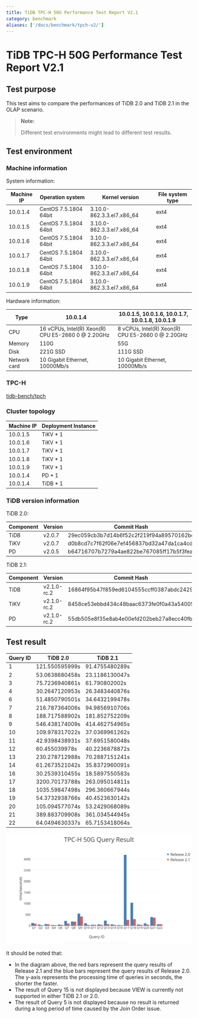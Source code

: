```yaml
---
title: TiDB TPC-H 50G Performance Test Report V2.1
category: benchmark
aliases: ['/docs/benchmark/tpch-v2/']
---
```


# TiDB TPC-H 50G Performance Test Report V2.1

## Test purpose

This test aims to compare the performances of TiDB 2.0 and TiDB 2.1 in the OLAP scenario.

> **Note:**
>
> Different test environments might lead to different test results.

## Test environment

### Machine information

System information:

| Machine IP      | Operation system              | Kernel version     | File system type |
|--------------|------------------------|------------------------------|--------------|
| 10.0.1.4     | CentOS 7.5.1804 64bit  | 3.10.0-862.3.3.el7.x86\_64   | ext4         |
| 10.0.1.5     | CentOS 7.5.1804 64bit  | 3.10.0-862.3.3.el7.x86\_64   | ext4         |
| 10.0.1.6     | CentOS 7.5.1804 64bit  | 3.10.0-862.3.3.el7.x86\_64   | ext4         |
| 10.0.1.7     | CentOS 7.5.1804 64bit  | 3.10.0-862.3.3.el7.x86\_64   | ext4         |
| 10.0.1.8     | CentOS 7.5.1804 64bit  | 3.10.0-862.3.3.el7.x86\_64   | ext4         |
| 10.0.1.9     | CentOS 7.5.1804 64bit  | 3.10.0-862.3.3.el7.x86\_64   | ext4         |

Hardware information:

| Type       |  10.0.1.4                                            | 10.0.1.5, 10.0.1.6, 10.0.1.7, 10.0.1.8, 10.0.1.9     |
|------------|------------------------------------------------------|------------------------------------------------------|
| CPU        | 16 vCPUs, Intel(R) Xeon(R) CPU E5-2660 0 @ 2.20GHz   | 8 vCPUs, Intel(R) Xeon(R) CPU E5-2660 0 @ 2.20GHz    |
| Memory       | 110G                                                 | 55G                                                  |
| Disk       | 221G SSD                                             | 111G SSD                                             |
| Network card       | 10 Gigabit Ethernet, 10000Mb/s                                  | 10 Gigabit Ethernet, 10000Mb/s                                  |

### TPC-H

[tidb-bench/tpch](https://github.com/pingcap/tidb-bench/tree/master/tpch)

### Cluster topology

| Machine IP   | Deployment Instance |
|----------|------------|
| 10.0.1.5 | TiKV \* 1  |
| 10.0.1.6 | TiKV \* 1  |
| 10.0.1.7 | TiKV \* 1  |
| 10.0.1.8 | TiKV \* 1  |
| 10.0.1.9 | TiKV \* 1  |
| 10.0.1.4 | PD \* 1    |
| 10.0.1.4 | TiDB \* 1  |

### TiDB version information

TiDB 2.0:

| Component | Version      | Commit Hash                                |
|--------|-------------|--------------------------------------------|
| TiDB   | v2.0.7      | 29ec059cb3b7d14b6f52c2f219f94a89570162bc   |
| TiKV   | v2.0.7      | d0b8cd7c7f62f06e7ef456837bd32a47da1ca4cd   |
| PD     | v2.0.5      | b64716707b7279a4ae822be767085ff17b5f3fea   |

TiDB 2.1:

| Component | Version      | Commit Hash                                |
|--------|-------------|--------------------------------------------|
| TiDB   | v2.1.0-rc.2 | 16864f95b47f859ed6104555ccff0387abdc2429   |
| TiKV   | v2.1.0-rc.2 | 8458ce53ebbd434c48baac6373fe0f0a43a54005   |
| PD     | v2.1.0-rc.2 | 55db505e8f35e8ab4e00efd202beb27a8ecc40fb   |

## Test result

| Query ID  | TiDB 2.0       | TiDB 2.1       |
|-----------|----------------|----------------|
| 1         | 121.550595999s | 91.4755480289s |
| 2         | 53.0638680458s | 23.1186130047s |
| 3         | 75.7236940861s | 61.790802002s  |
| 4         | 30.2647120953s | 26.3483440876s |
| 6         | 51.4850790501s | 34.6432199478s |
| 7         | 216.787364006s | 94.9856910706s |
| 8         | 188.717588902s | 181.852752209s |
| 9         | 546.438174009s | 414.462754965s |
| 10        | 109.978317022s | 37.0369961262s |
| 11        | 42.9398438931s | 37.6951580048s |
| 12        | 60.455039978s  | 40.2236878872s |
| 13        | 230.278712988s | 70.2887151241s |
| 14        | 61.2673521042s | 35.8372960091s |
| 16        | 30.2539310455s | 18.5897550583s |
| 17        | 3200.70173788s | 263.095014811s |
| 18        | 1035.59847498s | 296.360667944s |
| 19        | 54.3732938766s | 40.4523630142s |
| 20        | 105.094577074s | 53.2429068089s |
| 21        | 389.883709908s | 361.034544945s |
| 22        | 64.0494630337s | 65.7153418064s |

![TPC-H Query Result](/media/tpch-query-result-v2.png)

It should be noted that:

- In the diagram above, the red bars represent the query results of Release 2.1 and the blue bars represent the query results of Release 2.0. The y-axis represents the processing time of queries in seconds, the shorter the faster.
- The result of Query 15 is not displayed because VIEW is currently not supported in either TiDB 2.1 or 2.0.
- The result of Query 5 is not displayed because no result is returned during a long period of time caused by the Join Order issue.